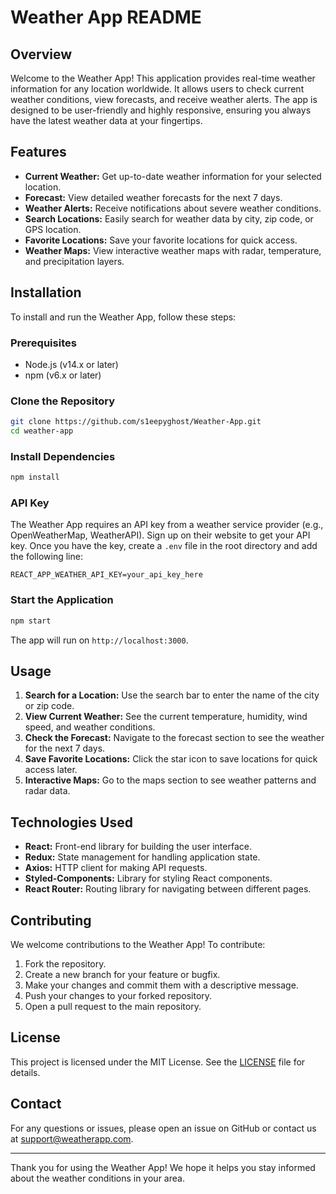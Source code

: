 # Weather App README

## Overview

Welcome to the Weather App! This application provides real-time weather information for any location worldwide. It allows users to check current weather conditions, view forecasts, and receive weather alerts. The app is designed to be user-friendly and highly responsive, ensuring you always have the latest weather data at your fingertips.

## Features

- **Current Weather:** Get up-to-date weather information for your selected location.
- **Forecast:** View detailed weather forecasts for the next 7 days.
- **Weather Alerts:** Receive notifications about severe weather conditions.
- **Search Locations:** Easily search for weather data by city, zip code, or GPS location.
- **Favorite Locations:** Save your favorite locations for quick access.
- **Weather Maps:** View interactive weather maps with radar, temperature, and precipitation layers.

## Installation

To install and run the Weather App, follow these steps:

### Prerequisites

- Node.js (v14.x or later)
- npm (v6.x or later)

### Clone the Repository

```bash
git clone https://github.com/s1eepyghost/Weather-App.git
cd weather-app
```

### Install Dependencies

```bash
npm install
```

### API Key

The Weather App requires an API key from a weather service provider (e.g., OpenWeatherMap, WeatherAPI). Sign up on their website to get your API key. Once you have the key, create a `.env` file in the root directory and add the following line:

```plaintext
REACT_APP_WEATHER_API_KEY=your_api_key_here
```

### Start the Application

```bash
npm start
```

The app will run on `http://localhost:3000`.

## Usage

1. **Search for a Location:** Use the search bar to enter the name of the city or zip code.
2. **View Current Weather:** See the current temperature, humidity, wind speed, and weather conditions.
3. **Check the Forecast:** Navigate to the forecast section to see the weather for the next 7 days.
4. **Save Favorite Locations:** Click the star icon to save locations for quick access later.
5. **Interactive Maps:** Go to the maps section to see weather patterns and radar data.

## Technologies Used

- **React:** Front-end library for building the user interface.
- **Redux:** State management for handling application state.
- **Axios:** HTTP client for making API requests.
- **Styled-Components:** Library for styling React components.
- **React Router:** Routing library for navigating between different pages.

## Contributing

We welcome contributions to the Weather App! To contribute:

1. Fork the repository.
2. Create a new branch for your feature or bugfix.
3. Make your changes and commit them with a descriptive message.
4. Push your changes to your forked repository.
5. Open a pull request to the main repository.

## License

This project is licensed under the MIT License. See the [LICENSE](LICENSE) file for details.

## Contact

For any questions or issues, please open an issue on GitHub or contact us at support@weatherapp.com.

---

Thank you for using the Weather App! We hope it helps you stay informed about the weather conditions in your area.
